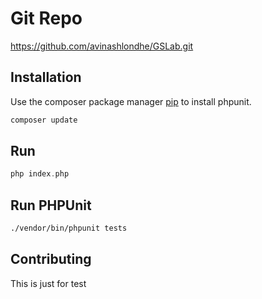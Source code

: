 # Git Repo

https://github.com/avinashlondhe/GSLab.git

## Installation

Use the composer package manager [pip](https://getcomposer.org/download/) to install phpunit.

```bash
composer update
```

## Run

```php
php index.php
```
## Run PHPUnit
```bash
./vendor/bin/phpunit tests
```

## Contributing
This is just for test